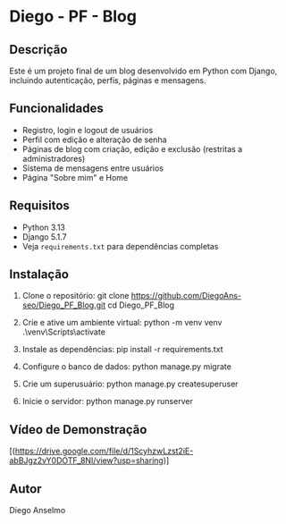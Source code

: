 # Diego - PF - Blog

## Descrição

Este é um projeto final de um blog desenvolvido em Python com Django, incluindo autenticação, perfis, páginas e mensagens.

## Funcionalidades

- Registro, login e logout de usuários
- Perfil com edição e alteração de senha
- Páginas de blog com criação, edição e exclusão (restritas a administradores)
- Sistema de mensagens entre usuários
- Página "Sobre mim" e Home

## Requisitos

- Python 3.13
- Django 5.1.7
- Veja `requirements.txt` para dependências completas

## Instalação

1. Clone o repositório:
   git clone https://github.com/DiegoAns-seo/Diego_PF_Blog.git cd Diego_PF_Blog

2. Crie e ative um ambiente virtual:
   python -m venv venv .\venv\Scripts\activate

3. Instale as dependências:
   pip install -r requirements.txt

4. Configure o banco de dados:
   python manage.py migrate

5. Crie um superusuário:
   python manage.py createsuperuser

6. Inicie o servidor:
   python manage.py runserver

## Vídeo de Demonstração

[(https://drive.google.com/file/d/1ScyhzwLzst2iE-abBJgz2vY0DOTF_8NI/view?usp=sharing)]

## Autor

Diego Anselmo

